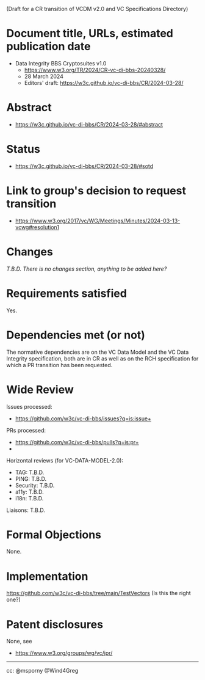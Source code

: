 (Draft for a CR transition of VCDM v2.0 and VC Specifications Directory)

# Document title, URLs, estimated publication date

- Data Integrity BBS Cryptosuites v1.0
  - https://www.w3.org/TR/2024/CR-vc-di-bbs-20240328/
  - 28 March 2024
  - Editors' draft: https://w3c.github.io/vc-di-bbs/CR/2024-03-28/
 
# Abstract

- https://w3c.github.io/vc-di-bbs/CR/2024-03-28/#abstract

# Status

- https://w3c.github.io/vc-di-bbs/CR/2024-03-28/#sotd

# Link to group's decision to request transition

- https://www.w3.org/2017/vc/WG/Meetings/Minutes/2024-03-13-vcwg#resolution1

# Changes

_T.B.D. There is no changes section, anything to be added here?_

# Requirements satisfied

Yes.

# Dependencies met (or not)

The normative dependencies are on the VC Data Model and the VC Data Integrity specification,
both are in CR as well as on the RCH specification for which a PR transition has been requested.

# Wide Review

Issues processed:
- https://github.com/w3c/vc-di-bbs/issues?q=is:issue+

PRs processed:
- https://github.com/w3c/vc-di-bbs/pulls?q=is:pr+
- 
Horizontal reviews (for VC-DATA-MODEL-2.0):
* TAG: T.B.D.
* PING: T.B.D.
* Security: T.B.D.
* a11y: T.B.D.
* i18n: T.B.D.

Liaisons:
T.B.D.

# Formal Objections

None.

# Implementation

https://github.com/w3c/vc-di-bbs/tree/main/TestVectors  (Is this the right one?)

# Patent disclosures

None, see

- https://www.w3.org/groups/wg/vc/ipr/

---

cc: @msporny @Wind4Greg
